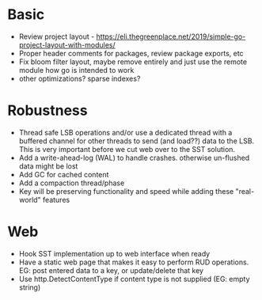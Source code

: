 # Basic
- Review project layout - https://eli.thegreenplace.net/2019/simple-go-project-layout-with-modules/
- Proper header comments for packages, review package exports, etc
- Fix bloom filter layout, maybe remove entirely and just use the remote module how go is intended to work
- other optimizations? sparse indexes?

# Robustness
- Thread safe LSB operations and/or use a dedicated thread with a buffered channel for other threads to send (and load??) data to the LSB. This is very important before we cut web over to the SST solution.
- Add a write-ahead-log (WAL) to handle crashes. otherwise un-flushed data might be lost
- Add GC for cached content
- Add a compaction thread/phase
- Key will be preserving functionality and speed while adding these "real-world" features

# Web 
- Hook SST implementation up to web interface when ready
- Have a static web page that makes it easy to perform RUD operations. EG: post entered data to a key, or update/delete that key
- Use http.DetectContentType if content type is not supplied (EG: empty string)
